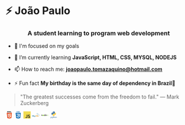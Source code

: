 # ⚡ João Paulo

<h3 align="center">A student learning to program web development</h3>


- 🔭 I'm focused on my goals

- 🌱 I’m currently learning **JavaScript, HTML, CSS, MYSQL, NODEJS** 

- 📫 How to reach me: **joaopaulo.tomazaquino@hotmail.com**

- ⚡ Fun fact **My birthday is the same day of dependency in Brazil🎉**

> "The greatest successes come from the freedom to fail."
> ― Mark Zuckerberg


<p align="left">

<img src="https://raw.githubusercontent.com/devicons/devicon/master/icons/html5/html5-original-wordmark.svg" alt="html5"  width="20" height="20"/>
<img src="https://raw.githubusercontent.com/devicons/devicon/master/icons/css3/css3-plain-wordmark.svg" alt="css3"  width="20" height="20"/>
<img src="https://raw.githubusercontent.com/devicons/devicon/master/icons/javascript/javascript-original.svg" alt="javascript" width="20" height="20"/>
<img src="https://raw.githubusercontent.com/devicons/devicon/master/icons/mysql/mysql-original-wordmark.svg" alt="mysql" width="20" height="20"/>
<img src="https://raw.githubusercontent.com/devicons/devicon/master/icons/nodejs/nodejs-original-wordmark.svg" alt="nodejs" width="20" height="20"/>
<img src="https://raw.githubusercontent.com/devicons/devicon/master/icons/python/python-original-wordmark.svg" alt="python" width="20" height="20"</p><p align="center">
  
</p>




